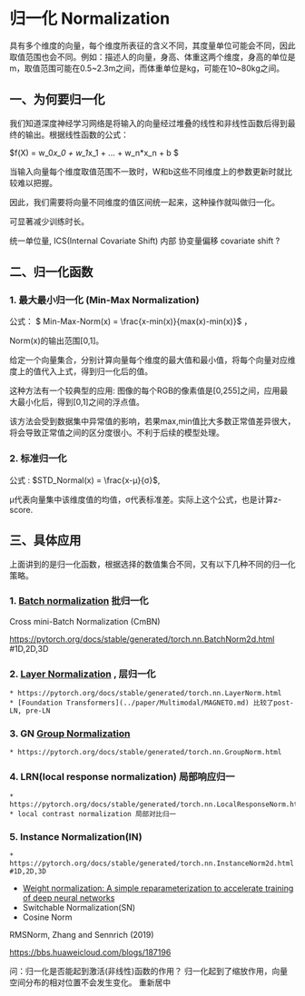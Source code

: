 # 归一化 Normalization  
具有多个维度的向量，每个维度所表征的含义不同，其度量单位可能会不同，因此取值范围也会不同。例如：描述人的向量，身高、体重这两个维度，身高的单位是m，取值范围可能在0.5~2.3m之间，而体重单位是kg，可能在10~80kg之间。

## 一、为何要归一化

我们知道深度神经学习网络是将输入的向量经过堆叠的线性和非线性函数后得到最终的输出。根据线性函数的公式：

$f(X) = w_0*x_0 + w_1*x_1 + ... + w_n*x_n + b $

当输入向量每个维度取值范围不一致时，W和b这些不同维度上的参数更新时就比较难以把握。

因此，我们需要将向量不同维度的值区间统一起来，这种操作就叫做归一化。

可显著减少训练时长。

统一单位量, ICS(Internal Covariate Shift) 内部 协变量偏移 covariate shift ?

## 二、归一化函数
### 1. 最大最小归一化 (Min-Max Normalization)

公式： $ Min-Max-Norm(x) = \frac{x-min(x)}{max(x)-min(x)}$ ， 

Norm(x)的输出范围[0,1]。

给定一个向量集合，分别计算向量每个维度的最大值和最小值，将每个向量对应维度上的值代入上式，得到归一化后的值。

这种方法有一个较典型的应用: 图像的每个RGB的像素值是[0,255]之间，应用最大最小化后，得到[0,1]之间的浮点值。

该方法会受到数据集中异常值的影响，若果max,min值比大多数正常值差异很大，将会导致正常值之间的区分度很小。不利于后续的模型处理。


### 2. 标准归一化
公式 : $STD_Normal(x) = \frac{x-μ}{σ}$, 

μ代表向量集中该维度值的均值，σ代表标准差。实际上这个公式，也是计算z-score.

<!-- ### 3. log对数函数归一化

### 4. 反正切函数

### 5. L2范数 -->

## 三、具体应用
上面讲到的是归一化函数，根据选择的数值集合不同，又有以下几种不同的归一化策略。

### 1. [Batch normalization](../paper/cnn/BatchNorm.md) 批归一化 
Cross mini-Batch Normalization (CmBN) 

https://pytorch.org/docs/stable/generated/torch.nn.BatchNorm2d.html  #1D,2D,3D

### 2. [Layer Normalization](../paper/LayerNorm.md) , 层归一化
    * https://pytorch.org/docs/stable/generated/torch.nn.LayerNorm.html
    * [Foundation Transformers](../paper/Multimodal/MAGNETO.md) 比较了post-LN, pre-LN
### 3. GN [Group Normalization](../paper/cnn/GroupNorm.md)
    * https://pytorch.org/docs/stable/generated/torch.nn.GroupNorm.html
### 4. LRN(local response normalization) 局部响应归一
    * https://pytorch.org/docs/stable/generated/torch.nn.LocalResponseNorm.html
    * local contrast normalization 局部对比归一
### 5. Instance Normalization(IN)
    * https://pytorch.org/docs/stable/generated/torch.nn.InstanceNorm2d.html #1D,2D,3D
* [Weight normalization: A simple reparameterization to accelerate training of deep neural networks](https://arxiv.org/abs/1602.07868)
* Switchable Normalization(SN)
*  Cosine Norm

RMSNorm, Zhang and Sennrich (2019)

https://bbs.huaweicloud.com/blogs/187196



问：归一化是否能起到激活(非线性)函数的作用？ 归一化起到了缩放作用，向量空间分布的相对位置不会发生变化。 重新居中